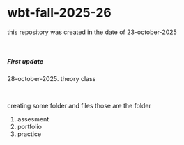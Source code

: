 # wbt-fall-2025-26
<p> this repository was created in the date of 23-october-2025 </p>
<br>
<h5>First update</h5>
<p>28-october-2025. theory class </p>
<br>
<p>creating some folder and files those are the folder </p>
<ol>
    <li>assesment </li>
    <li> portfolio</li>
    <li> practice</li>
</ol>